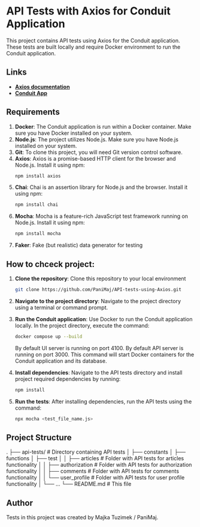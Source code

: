 # API Tests with Axios for Conduit Application

This project contains API tests using Axios for the Conduit application. These tests are built locally and require Docker environment to run the Conduit application.

## Links

- **[Axios documentation](https://axios-http.com/docs/intro)**
- **[Conduit App](https://github.com/cypress-io/cypress-example-conduit-app)**

## Requirements

1. **Docker**: The Conduit application is run within a Docker container. Make sure you have Docker installed on your system.
2. **Node.js**: The project utilizes Node.js. Make sure you have Node.js installed on your system.
3. **Git**: To clone this project, you will need Git version control software.
4. **Axios**: Axios is a promise-based HTTP client for the browser and Node.js. Install it using npm:
   ```sh
   npm install axios
   ```
5. **Chai**: Chai is an assertion library for Node.js and the browser. Install it using npm:
   ```sh
   npm install chai
   ```
6. **Mocha**: Mocha is a feature-rich JavaScript test framework running on Node.js. Install it using npm:
   ```sh
   npm install mocha
   ```
7. **Faker**: Fake (but realistic) data generator for testing

## How to chceck project:

1. **Clone the repository**: Clone this repository to your local environment
   ```sh
   git clone https://github.com/PaniMaj/API-tests-using-Axios.git
   ```

2. **Navigate to the project directory**: Navigate to the project directory using a terminal or command prompt.

3. **Run the Conduit application**: Use Docker to run the Conduit application locally. In the project directory, execute the command:
   ```sh
   docker compose up --build
   ```

   By default UI server is running on port 4100.
   By default API server is running on port 3000.
   This command will start Docker containers for the Conduit application and its database.

4. **Install dependencies**: Navigate to the API tests directory and install project required dependencies by running:
   ```sh
   npm install
   ```

5. **Run the tests**: After installing dependencies, run the API tests using the command:
   ```sh
   npx mocha <test_file_name.js>
   ```

## Project Structure

.
├── api-tests/ # Directory containing API tests
│ ├── constants
│ ├── functions
│ ├── test
│ │ ├── articles # Folder with API tests for articles functionality
│ │ ├── authorization # Folder with API tests for authorization functionality
│ │ ├── comments # Folder with API tests for comments functionality
│ │ └── user_profile # Folder with API tests for user profile functionality
│ └── ...
└── README.md # This file

## Author

Tests in this project was created by Majka Tuzimek / PaniMaj.
